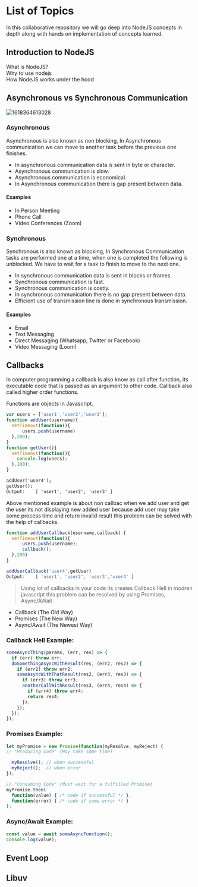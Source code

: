 # List of Topics

In this collaborative repository we will go deep into NodeJS concepts in depth along with hands on implementation of concepts learned. 

## Introduction to NodeJS

What is NodeJS?  
Why to use nodejs  
How NodeJS works under the hood  

## Asynchronous vs Synchronous Communication

![1618364613028](https://user-images.githubusercontent.com/8051789/139827734-66dc3782-2999-404a-b119-38ab05600379.png)

### Asynchronous
Asynchronous is also known as non blocking, In Asynchronous communication we can move to another task before the previous one finishes.

  - In asynchronous communication data is sent in byte or character.
  - Asynchronous communication is slow.
  - Asynchronous communication is economical.
  - In Asynchronous communication there is gap present between data.

#### Examples
  - In Person Meeting
  - Phone Call
  - Video Conferences (Zoom)

### Synchronous
Synchronous is also known as blocking, In Synchronous Communication tasks are performed one at a time, when one is completed the following is unblocked. We have to wait for a task to finish to move to the next one.

  - In synchronous communication data is sent in blocks or frames
  - Synchronous communication is fast.
  - Synchronous communication is costly.
  - In synchronous communication there is no gap present between data.
  - Efficient use of transmission line is done in synchronous transmission.

#### Examples
  - Email
  - Text Messaging
  - Direct Messaging (Whatsapp, Twitter or Facebook)
  - Video Messaging (Loom)

## Callbacks

In computer programming a callback is also know as call after function, its executable code that is passed as an argument to other code.
Callback also called higher order functions.

Functions are objects in Javascript.

```javascript
var users = ['user1','user2','user3'];
function addUser(username){
  setTimeout(function(){
      users.push(username)
  },200);
}
function getUser(){
  setTimeout(function(){
    console.log(users);
  },100);
}
```

```html
addUser('user4');
getUser();
Output:    [ 'user1', 'user2', 'user3' ]
```
Above mentioned example is about non callbac when we add user and get the user its not displaying 
new added user because add user may take some process time and return invalid result this problem 
can be solved with the help of callbacks.

```javascript
function addUserCallback(username,callback) {
  setTimeout(function(){
      users.push(username);
      callback();
  },200)
}

addUserCallback('user4',getUser)
Output:    [ 'user1', 'user2', 'user3','user4' ]
```
> Using lot of callbacks in your code its creates Callback Hell in modren javascript this problem can be resolved by using Promises, Async/AWait

- Callback (The Old Way)
- Promises (The New Way)
- Async/Await (The Newest Way)

### Callback Hell Example:
```javascript
someAsyncThing(params, (err, res) => {
  if (err) throw err;
  doSomethingAsyncWithResult(res, (err2, res2) => {
    if (err2) throw err2;
    someAsyncWithThatResult(res2, (err3, res3) => {
      if (err3) throw err3;
      anotherCallWithResult(res3, (err4, res4) => {
        if (err4) throw err4;
        return res4;
      });
    });
  });
});
```


### Promises Example:
```javascript
let myPromise = new Promise(function(myResolve, myReject) {
// "Producing Code" (May take some time)

  myResolve(); // when successful
  myReject();  // when error
});

// "Consuming Code" (Must wait for a fulfilled Promise)
myPromise.then(
  function(value) { /* code if successful */ },
  function(error) { /* code if some error */ }
);
```

### Async/Await Example:
```javascript
const value = await someAsyncFunction();
console.log(value);
```

## Event Loop

## Libuv

